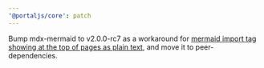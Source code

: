 ```yaml
---
'@portaljs/core': patch
---
```


Bump mdx-mermaid to v2.0.0-rc7 as a workaround for [mermaid import tag showing at the top of pages as plain text](https://github.com/sjwall/mdx-mermaid/issues/88), and move it to peer-dependencies.
